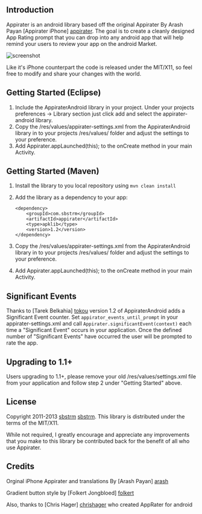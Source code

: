 Introduction
------------
Appirater is an android library based off the original Appirater By Arash Payan [Appirater iPhone] [appirater]. The goal is to 
create a cleanly designed App Rating prompt that you can drop into any android app that will help remind your users to 
review your app on the android Market.

![screenshot](https://raw.github.com/sbstrm/appirater-android/development/screenshot.png)

Like it's iPhone counterpart the code is released under the MIT/X11, so feel free to modify and share your changes with 
the world.

Getting Started (Eclipse)
-------------------------
1. Include the AppiraterAndroid library in your project.  Under your projects preferences -> Library section just click add and select the appirater-android library. 
2. Copy the /res/values/appirater-settings.xml from the AppiraterAndroid library in to your projects /res/values/ folder and adjust the settings to your preference.
3. Add Appirater.appLaunched(this); to the onCreate method in your main Activity.

Getting Started (Maven)
-----------------------
1. Install the library to you local repository using `mvn clean install`
2. Add the library as a dependency to your app:

	```
	<dependency>
	    <groupId>com.sbstrm</groupId>
	    <artifactId>appirater</artifactId>
	    <type>apklib</type>
	    <version>1.2</version>
	</dependency>
	```

3. Copy the /res/values/appirater-settings.xml from the AppiraterAndroid library in to your projects /res/values/ folder and adjust the settings to your preference.
4. Add Appirater.appLaunched(this); to the onCreate method in your main Activity.

Significant Events
------------------
Thanks to [Tarek Belkahia] [tokou] version 1.2 of AppiraterAndroid adds a Significant Event counter.  Set ```appirator_events_until_prompt``` in your appirater-settings.xml and call ```Appirater.significantEvent(context)``` each time a "Significant Event" occurs in your application.  Once the defined number of "Significant Events" have occurred the user will be prompted to rate the app.

Upgrading to 1.1+
----------------
Users upgrading to 1.1+, please remove your old /res/values/settings.xml file from your application and follow step 2 under "Getting Started" above.

License
-------
Copyright 2011-2013 [sbstrm] [sbstrm].
This library is distributed under the terms of the MIT/X11.

While not required, I greatly encourage and appreciate any improvements that you make
to this library be contributed back for the benefit of all who use Appirater.

Credits
-------
Orginal iPhone Appirater and translations By [Arash Payan] [arash]

Gradient button style by [Folkert Jongbloed] [folkert]

Also, thanks to [Chris Hager] [chrishager] who created AppRater for android

[appirater]: https://github.com/arashpayan/appirater/
[sbstrm]: http://sbstrm.co.jp
[arash]: http://arashpayan.com/
[folkert]: http://www.dibbus.com/2011/02/gradient-buttons-for-android/
[chrishager]: https://github.com/metachris/android-apprater
[tokou]: https://github.com/tokou
